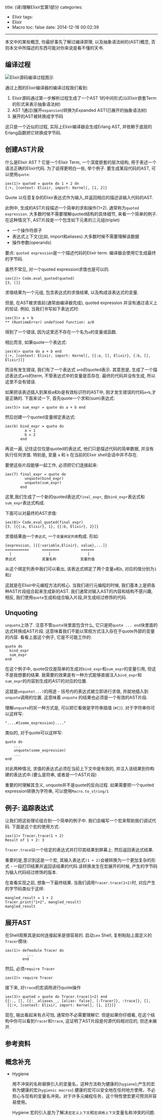 title: (译)理解Elixir宏第1部分
categories:
  - Elixir
tags:
  - Elixir
  - Macro
toc: false
date: 2014-12-18 00:02:39
---

本文中的某些概念, 你最好事先了解过编译原理, 以及抽象语法树的(AST)概念, 否则本文中所描述的东西可能对你来说是看不懂的天书.

## 编译过程

![Elixir源码编译过程图示](/assets/elixir/compile-process.png)

通过上图的Elixir编译器的编译过程我们看到:

1. Elixir源码通过第一步解析过程生成了一个AST 1的中间形式(以Elixir嵌套Term的形式来表示抽象语法树)
2. AST 1通过(展开`expansion`)转换为Expanded AST(已展开的抽象语法树)
3. 展开的AST被转换成字节码

这只是一个近似的过程, 实际上Elixir编译器会生成Erlang AST, 并依赖于底层的Erlang函数把它转换成字节码.

## 创建AST片段

什么是Elixir AST ? 它是一个Elixir Term, 一个深度嵌套的层次结构, 用于表述一个语法正确的Elixir代码. 为了说得更明白一些, 举个例子. 要生成某段代码的AST, 可以使用`quote`:

```
iex(1)> quoted = quote do 1 + 2 dn
{:+, [context: Elixir, import: Kernel], [1, 2]}
```

Quote 以任意复杂的Elixir表达式作为输入,并返回相应的描述该输入代码的AST.

此例中, 生成的AST片段描述一个简单的求和操作(1+2). 通常称为`quoted expression`. 大多数时候不需要理解quoted结构的具体细节, 来看一个简单的例子. 在这种情况下, AST片段是一个包含如下元素的三元组(triplet)

- 一个操作符原子
- 表达式上下文(比如, import和aliases).大多数时候不需要理解该数据
- 操作参数(operands)

要点: `quoted expression`是一个描述代码的Elixir term. 编译器会使用它生成最终的字节码.

虽然不常见, 对一个quoted expression求值也是可以的.

```
iex(2)> Code.eval_quoted(quoted)
{3, []}
```

求值结果为一个元组, 包含表达式的求值结果, 以及构成该表达式的变量.

但是, 在AST被求值前(通常由编译器完成), quoted expression 并没有通过语义上的验证. 例如, 当我们书写如下表达式时:

```
iex(3)> a + b
** (RuntimeError) undefined function: a/0
```

得到了一个错误, 因为这里还不存在一个名为`a`的变量或函数.

相比而言, 如果quote一个表达式:

```
iex(4)> quote do a + b end
{:+, [context: Elixir, import: Kernel], [{:a, [], Elixir}, {:b, [], Elixir}]}
```

而没有发生错误, 我们有了一个表达式 `a+b`的quoted表示. 其意思是, 生成了一个描述表达式`a+b`的term, 不管表达式中的变量是否存在. 最终的代码并没有生成, 所以这里不会有错误.

如果把该表述插入到某些a和b是有效标识符的AST中, 刚才发生错误的代码`a+b`,才是正确的. 下面来试一下, 首先quote一个求和(sum)表达式:

```
iex(5)> sum_expr = quote do a + b end
```

然后创建一个quoted变量绑定表达式:

```
iex(6) bind_expr = quote do
         a = 1
         b = 2
       end
```

再说一遍, 记住这仅仅是quoted的表达式, 他们只是描述代码的简单数据, 并没有执行任何求值. 特别是, 变量 `a` 和 `b` 在当前的Elixir shell会话中并不存在.

要使这些片段能够一起工作, 必须把它们连接起来:

```
iex(7) final_expr = quote do
         unquote(bind_expr)
         unquote(sum_expr)
       end
```

这里,我们生成了一个新的quoted表达式`final_expr`, 由`bind_expr`表达式和`sum_expr`表达式构成.

下面可以对最终的AST求值:

```
iex(8)> Code.eval_quoted(final_expr)
{3, [{{:a, Elixir}, 1}, {{:b, Elixir}, 2}]}
```

求值结果由一个`表达式`, 一个`变量绑定列表`构成. 形如:

```
{expression, [{{:variable,Elixir}, value},...]}
===========      ========          ======
  |                 |                 |
表达式            变量名称           变量的值
```

从这个绑定列表中我们可以看出, 该表达式绑定了两个变量`a`和`b`, 对应的值分别为`1`和`2`

这就是在Elixir中元编程方法的核心. 当我们进行元编程的时候, 我们基本上是把各种AST片段组合起来生成新的AST. 我们通常对输入AST的内容和结构不感兴趣, 相反, 我们使用`quote`生成和组合输入片段,并生成经过修饰的代码.

## Unquoting

`unquote`上场了. 注意不管`quote`块里面包含什么, 它只是把`quote ... end`块里面的达式转换成AST片段. 这意味着我们不能以常规方式注入存在于quote外部的变量的内容. 看看上面这个例子, 它是不可能工作的:

```
quote do
  bind_expr
  sum_expr
end
```

在这个例子中, quote仅仅是简单的生成对`bind_expr`和`sum_expr`的变量引用, 但这不是我想要的结果. 我需要的效果是有一种方式能够直接注入`bind_expr`和`sum_expr`的内容到生成的AST的对应的位置.

这就是`unquote(...)`的用途 - 括号内的表达式被立即进行求值, 并就地插入到`unquote`调用的位置. 这意味着 `unquote` 的结果也必须是一个有效的AST片段.

理解`unquote`的另一种方式是, 可以把它看做是字符串插值 (`#{}`). 对于字符串你可以这样写:

```
"....#{some_expression}...."
```

类似的, 对于quote可以这样写:

```
quote do
    ...
    unquote(some_expression)
    ...
end
```

对此两种情况, 求值的表达式必须在当前上下文中是有效的, 并注入该结果到你构建的表达式中.(要么是符串, 或者是一个AST片段)

重要的时理解其含义, unquote并不是quote的反向过程. 如果需要把一个quoted expression转换为字符串, 可以使用`Macro.to_string/1`

## 例子: 追踪表达式

让我们把这些理论组合到一个简单的例子中. 我们会编写一个宏来帮助我们调试代码. 下面是这个宏的使用方式:

```
iex(1)> Tracer.trace(1 + 2)
Result of 1 + 2: 3
```

`Tracer.trace`以一个给定的表达式并打印其结果到屏幕上. 然后返回表达式结果.

重要的是,意识到这是一个宏, 其输入表达式`(1 + 2)`会被转换为一个更加复杂的形式 - 一段打印结果并返回该结果的代码.该转换发生在宏展开的时候, 产生的字节码为输入代码经过修饰的版本.

在查看实现之前, 想象一下最终结果. 当我们调用`Tracer.trace(1+2)`时, 对应产生的字节码类似于这样:

```
mangled_result = 1 + 2
Tracer.print("1+2", mangled_result)
mangled_result
```

## 展开AST

在Shell观察其是如何连接起来是很容易的. 启动`iex` Shell, 复制粘贴上面定义的`Tracer`模块:

```
iex(1)> defmodule Tracer do
          ...
        end
```

然后, 必须`require Tracer`

```
iex(2)> require Tracer
```

接下来, 对`trace`的宏调用进行quote操作

```
iex(3)> quoted = quote do Tracer.trace(1+2) end
{{:., [], [{:__aliases__, [alias: false], [:Tracer]}, :trace]}, [],
 [{:+, [context: Elixir, import: Kernel], [1, 2]}]}
```

现在, 输出看起来有点可怕, 通常你不必需要理解它. 但是如果你仔细看, 在这个结构中你可以看到`Tracer`和`trace`, 这证明了AST片段是何源代码相对应的, 但还未展开.

## 参考资料


## 概念补充

- Hygiene

    用不冲突的名称替换引入的变量名，这种方法称为健康的(`hygiene`);产生的宏称为健康的宏(`hygienic macros`).健康的宏可以安全地在任何地方使用，不必担心与现有的变量名冲突。对于许多元编程任务，这个特性使宏更可预测并容易使用。

    Hygiene 宏的引入是为了解决`宏定义上下文`和`宏调用上下文`变量名称冲突的问题.